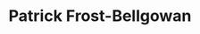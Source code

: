 ---
title: "Patrick Frost-Bellgowan"
presenter_id: patrick_frost-bellgowan
permalink: /member_full_presentations/patrick_frost-bellgowan
layout: member_all_presentations
---